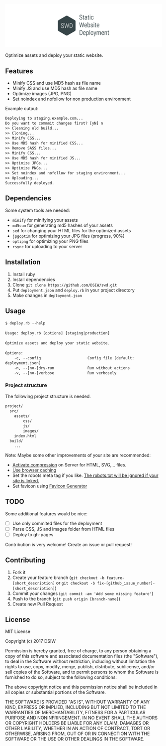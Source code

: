 ![logo](logo.png)

Optimize assets and deploy your static website.

## Features

* Minify CSS and use MD5 hash as file name
* Minify JS and use MD5 hash as file name
* Optimize images (JPG, PNG)
* Set noindex and nofollow for non production environment

Example output:

```
Deploying to staging.example.com...
Do you want to commmit changes first? [yN] n
>> Cleaning old build...
>> Cloning...
>> Minify CSS...
>> Use MD5 hash for minified CSS...
>> Remove SASS files...
>> Minify CSS...
>> Use MD5 hash for minified JS...
>> Optimize JPGs...
>> Optimize PNGs...
>> Set noindex and nofollow for staging environment...
>> Uploading...
Successfully deployed.
```

## Dependencies

Some system tools are needed:

* `minify` for minifying your assets
* `md5sum` for generating md5 hashes of your assets
* `sed` for changing your HTML files for the optimized assets
* `jpgoptim` for optimizing your JPG files (progress, 90%)
* `optipng` for optimizing your PNG files
* `rsync` for uploading to your server

## Installation

1. Install ruby
1. Install dependencies
1. Clone `git clone https://github.com/DSIW/swd.git`
1. Put `deployment.json` and `deploy.rb` in your project directory
1. Make changes in `deployment.json`

## Usage

```
$ deploy.rb --help

Usage: deploy.rb [options] [staging|production]

Optimize assets and deploy your static website.

Options:
    -c, --config                     Config file (default: deployment.json)
    -n, --[no-]dry-run               Run without actions
    -v, --[no-]verbose               Run verbosely
```

### Project structure

The following project structure is needed.

```
project/
  src/
    assets/
        css/
        js/
        images/
    index.html
  build/
    ...
```

Note: Maybe some other improvements of your site are recommended:

* [Activate compression](https://developers.google.com/speed/docs/insights/EnableCompression) on Server for HTML, SVG,... files.
* [Use browser caching](https://developers.google.com/speed/docs/insights/LeverageBrowserCaching)
* Set the robots meta tag if you like. [The robots.txt will be ignored if your site is linked.](https://support.google.com/webmasters/answer/6062608)
* Set favicon using [Favicon Generator](https://favicon.il.ly)

## TODO

Some additional features would be nice:

- [ ] Use only commited files for the deployment
- [ ] Parse CSS, JS and images folder from HTML files
- [ ] Deploy to gh-pages

Contribution is very welcome! Create an issue or pull request!

## Contributing

1. Fork it
2. Create your feature branch (`git checkout -b feature-[short_description]` or `git checkout -b fix-[github_issue_number]-[short_description]`)
3. Commit your changes (`git commit -am 'Add some missing feature'`)
4. Push to the branch (`git push origin [branch-name]`)
5. Create new Pull Request

## License

MIT License

Copyright (c) 2017 DSIW

Permission is hereby granted, free of charge, to any person obtaining a copy
of this software and associated documentation files (the "Software"), to deal
in the Software without restriction, including without limitation the rights
to use, copy, modify, merge, publish, distribute, sublicense, and/or sell
copies of the Software, and to permit persons to whom the Software is
furnished to do so, subject to the following conditions:

The above copyright notice and this permission notice shall be included in all
copies or substantial portions of the Software.

THE SOFTWARE IS PROVIDED "AS IS", WITHOUT WARRANTY OF ANY KIND, EXPRESS OR
IMPLIED, INCLUDING BUT NOT LIMITED TO THE WARRANTIES OF MERCHANTABILITY,
FITNESS FOR A PARTICULAR PURPOSE AND NONINFRINGEMENT. IN NO EVENT SHALL THE
AUTHORS OR COPYRIGHT HOLDERS BE LIABLE FOR ANY CLAIM, DAMAGES OR OTHER
LIABILITY, WHETHER IN AN ACTION OF CONTRACT, TORT OR OTHERWISE, ARISING FROM,
OUT OF OR IN CONNECTION WITH THE SOFTWARE OR THE USE OR OTHER DEALINGS IN THE
SOFTWARE.
